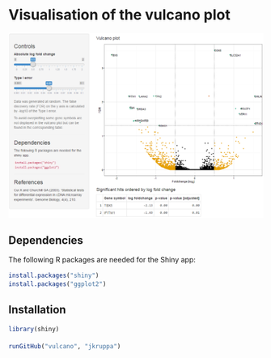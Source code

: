 # Visualisation of the vulcano plot

![Screenshot](vulcano.png)

## Dependencies
The following R packages are needed for the Shiny app:

```R
install.packages("shiny")
install.packages("ggplot2")
```

## Installation

```R
library(shiny)

runGitHub("vulcano", "jkruppa")
```
